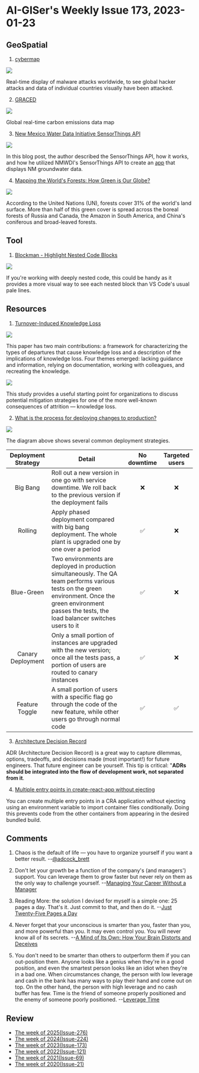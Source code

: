 # AI-GISer's Weekly Issue 173, 2023-01-23

## GeoSpatial

1. [cybermap](https://cybermap.kaspersky.com/)

![](https://imgs.zhubai.love/98ad235253004a89bf21e48a5da337c3.png)

Real-time display of malware attacks worldwide, to see global hacker attacks and data of individual countries visually have been attacked.

2. [GRACED](https://carbonmonitor-graced.com/)

![](https://imgs.zhubai.love/d23b0bceafea4d15969b17edecb19a78.png)

Global real-time carbon emissions data map

3. [New Mexico Water Data Initiative SensorThings API](https://crceanalytics.com/2022/07/07/nmwdi-sensorthings-api/)

![](https://crceanalytics.com/wp-content/uploads/2022/07/image-1024x581.png)

In this blog post, the author described the SensorThings API, how it works, and how he utilized NMWDI's SensorThings API to create an [app](http://apps.crceanalytics.com/sensorthingsdemo) that displays NM groundwater data.

4. [Mapping the World's Forests: How Green is Our Globe?](https://www.visualcapitalist.com/cp/mapping-worlds-forests-how-green-is-our-globe/)

![](https://www.visualcapitalist.com/wp-content/uploads/2023/01/Mapping-our-Worlds-Forests-How-Green-is-our-Globe-Main.png)

According to the United Nations (UN), forests cover 31% of the world's land surface. More than half of this green cover is spread across the boreal forests of Russia and Canada, the Amazon in South America, and China's coniferous and broad-leaved forests.

## Tool

1. [Blockman - Highlight Nested Code Blocks](https://marketplace.visualstudio.com/items?itemName=leodevbro.blockman#blockman)

![](https://raw.githubusercontent.com/leodevbro/vscode-blockman/main/demo-media/video/main-demo---c2-apng.png)

If you're working with deeply nested code, this could be handy as it provides a more visual way to see each nested block than VS Code's usual pale lines.

## Resources

1. [Turnover-Induced Knowledge Loss](https://abinoda.substack.com/p/developer-attrition)

![](https://substackcdn.com/image/fetch/w_1456,c_limit,f_webp,q_auto:good,fl_progressive:steep/https%3A%2F%2Fsubstack-post-media.s3.amazonaws.com%2Fpublic%2Fimages%2F1eb9ec29-ff11-4878-92d0-5790660029ff_1630x440.png)

This paper has two main contributions: a framework for characterizing the types of departures that cause knowledge loss and a description of the implications of knowledge loss. Four themes emerged: lacking guidance and information, relying on documentation, working with colleagues, and recreating the knowledge.

![](https://substackcdn.com/image/fetch/w_1456,c_limit,f_webp,q_auto:good,fl_progressive:steep/https%3A%2F%2Fsubstack-post-media.s3.amazonaws.com%2Fpublic%2Fimages%2Fef7828c5-c969-45bf-a7c9-218576389ffc_1884x794.png)

This study provides a useful starting point for organizations to discuss potential mitigation strategies for one of the more well-known consequences of attrition — knowledge loss.

2. [What is the process for deploying changes to production?](https://blog.bytebytego.com/p/ep-42-designing-a-chat-application)

![](https://substackcdn.com/image/fetch/w_1456,c_limit,f_webp,q_auto:good,fl_progressive:steep/https%3A%2F%2Fsubstack-post-media.s3.amazonaws.com%2Fpublic%2Fimages%2F58c6a2b8-33c2-4094-b07c-b644227b1b20_3546x4233.jpeg)

The diagram above shows several common deployment strategies.

| Deployment Strategy | Detail                                                                                                                                                                                                       | No downtime | Targeted users |
| :-----------------: | ------------------------------------------------------------------------------------------------------------------------------------------------------------------------------------------------------------ | :---------: | :------------: |
|      Big Bang       | Roll out a new version in one go with service downtime. We roll back to the previous version if the deployment fails                                                                                         |     ❌      |       ❌       |
|       Rolling       | Apply phased deployment compared with big bang deployment. The whole plant is upgraded one by one over a period                                                                                              |     ✅      |       ❌       |
|     Blue-Green      | Two environments are deployed in production simultaneously. The QA team performs various tests on the green environment. Once the green environment passes the tests, the load balancer switches users to it |     ✅      |       ❌       |
|  Canary Deployment  | Only a small portion of instances are upgraded with the new version; once all the tests pass, a portion of users are routed to canary instances                                                              |     ✅      |       ❌       |
|   Feature Toggle    | A small portion of users with a specific flag go through the code of the new feature, while other users go through normal code                                                                               |     ✅      |       ✅       |

3. [Architecture Decision Record](https://mastodon.social/@kevlin/109517740925744193)

ADR (Architecture Decision Record) is a great way to capture dilemmas, options, tradeoffs, and decisions made (most important!) for future engineers. That future engineer can be yourself. This tip is critical: "**ADRs should be integrated into the flow of development work, not separated from it**.

4. [Multiple entry points in create-react-app without ejecting](https://blog.logrocket.com/multiple-entry-points-in-create-react-app-without-ejecting/)

You can create multiple entry points in a CRA application without ejecting using an environment variable to import container files conditionally. Doing this prevents code from the other containers from appearing in the desired bundled build.

## Comments

1. Chaos is the default of life — you have to organize yourself if you want a better result.
   --[@adcock_brett](https://twitter.com/adcock_brett/status/1609571571798274048)

2. Don't let your growth be a function of the company's (and managers') support. You can leverage them to grow faster but never rely on them as the only way to challenge yourself.
   --[Managing Your Career Without a Manager](https://medium.com/meta-research/managing-your-career-without-a-manager-c7a78a322e00)

3. Reading More: the solution I devised for myself is a simple one: 25 pages a day. That's it. Just commit to that, and then do it.
   --[Just Twenty-Five Pages a Day](https://fs.blog/twenty-five-pages-a-day/)

4. Never forget that your unconscious is smarter than you, faster than you, and more powerful than you. It may even control you. You will never know all of its secrets.
   --[A Mind of Its Own: How Your Brain Distorts and Deceives](https://www.amazon.com/Mind-Its-Own-Distorts-Deceives-ebook/dp/B005GQR074?_encoding=UTF8&qid=1674133309&sr=8-1&linkCode=sl1&tag=farnamstreet-20&linkId=2ac24475103639d5a8de1c110f219877&language=en_US&ref_=as_li_ss_tl)

5. You don't need to be smarter than others to outperform them if you can out-position them. Anyone looks like a genius when they're in a good position, and even the smartest person looks like an idiot when they're in a bad one. When circumstances change, the person with low leverage and cash in the bank has many ways to play their hand and come out on top. On the other hand, the person with high leverage and no cash buffer has few. Time is the friend of someone properly positioned and the enemy of someone poorly positioned.
   --[Leverage Time](hhttps://fs.blog/brain-food/january-22-2023/)

## Review

- [The week of 2025(Issue-276)](../2025/issue-276.md)
- [The week of 2024(Issue-224)](../2024/issue-224.md)
- [The week of 2023(Issue-173)](../2023/issue-173.md)
- [The week of 2022(Issue-121)](../2022/issue-121.md)
- [The week of 2021(Issue-69)](../2021/issue-69.md)
- [The week of 2020(Issue-21)](../2020/issue-21.md)
